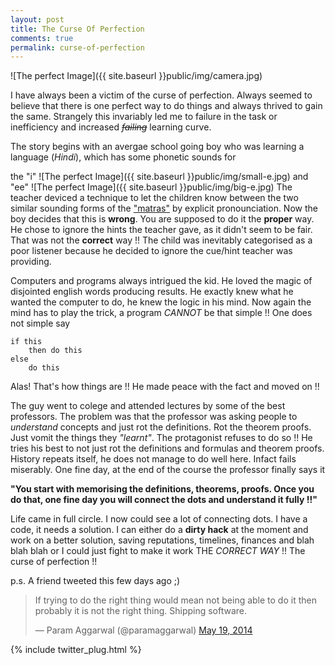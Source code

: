 ```yaml
---
layout: post
title: The Curse Of Perfection
comments: true
permalink: curse-of-perfection
---
```


![The perfect Image]({{ site.baseurl }}public/img/camera.jpg)

I have always been a victim of the curse of perfection. Always seemed to believe that there is one perfect way to do things and always thrived to gain the same. Strangely this invariably led me to failure in the task or inefficiency and increased *~~failing~~* learning curve.

The story begins with an avergae school going boy who was learning a language (*Hindi*), which has some phonetic sounds for

the "i" ![The perfect Image]({{ site.baseurl }}public/img/small-e.jpg)
and "ee" ![The perfect Image]({{ site.baseurl }}public/img/big-e.jpg)
The teacher deviced a technique to let the children know between the two similar sounding forms of the ["matras"](http://en.wikibooks.org/wiki/Hindi_Lessons/Lesson_0) by explicit pronounciation. Now the boy decides that this is **wrong**. You are supposed to do it the **proper** way. He chose to ignore the hints the teacher gave, as it didn't seem to be fair. That was not the **correct** way !! The child was inevitably categorised as a poor listener because he decided to ignore the cue/hint teacher was providing.

Computers and programs always intrigued the kid. He loved the magic of disjointed english words producing results. He exactly knew what he wanted the computer to do, he knew the logic in his mind. Now again the mind has to play the trick, a program *CANNOT* be that simple !! One does not simple say

    if this
        then do this
    else
        do this


Alas! That's how things are !! He made peace with the fact and moved on !!

The guy went to colege and attended lectures by some of the best professors. The problem was that the professor was asking people to *understand* concepts and just rot the definitions. Rot the theorem proofs. Just vomit the things they *"learnt"*. The protagonist refuses to do so !! He tries his best to not just rot the definitions and formulas and theorem proofs. History repeats itself, he does not manage to do well here. Infact fails miserably. One fine day, at the end of the course the professor finally says it

**"You start with memorising the definitions, theorems, proofs. Once you do that, one fine day you will connect the dots and understand it fully !!"**

Life came in full circle. I now could see a lot of connecting dots. I have a code, it needs a solution. I can either do a **dirty hack** at the moment and work on a better solution, saving reputations, timelines, finances and blah blah blah or I could just fight to make it work THE *CORRECT WAY* !! The curse of perfection !!

p.s. A friend tweeted this few days ago ;)

<blockquote class="twitter-tweet" lang="en"><p>If trying to do the right thing would mean not being able to do it then probably it is not the right thing. Shipping software.</p>&mdash; Param Aggarwal (@paramaggarwal) <a href="https://twitter.com/paramaggarwal/statuses/468365908092538882">May 19, 2014</a></blockquote>
<script async src="//platform.twitter.com/widgets.js" charset="utf-8"></script>

{% include twitter_plug.html %}